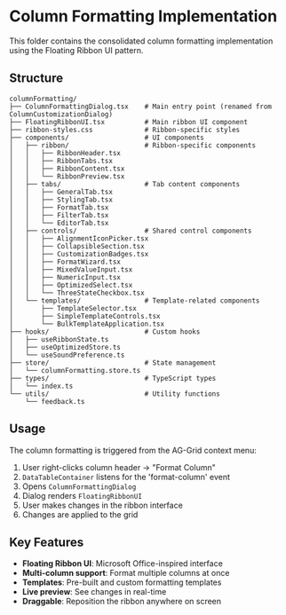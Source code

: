 # Column Formatting Implementation

This folder contains the consolidated column formatting implementation using the Floating Ribbon UI pattern.

## Structure

```
columnFormatting/
├── ColumnFormattingDialog.tsx    # Main entry point (renamed from ColumnCustomizationDialog)
├── FloatingRibbonUI.tsx          # Main ribbon UI component
├── ribbon-styles.css             # Ribbon-specific styles
├── components/                   # UI components
│   ├── ribbon/                   # Ribbon-specific components
│   │   ├── RibbonHeader.tsx
│   │   ├── RibbonTabs.tsx
│   │   ├── RibbonContent.tsx
│   │   └── RibbonPreview.tsx
│   ├── tabs/                     # Tab content components
│   │   ├── GeneralTab.tsx
│   │   ├── StylingTab.tsx
│   │   ├── FormatTab.tsx
│   │   ├── FilterTab.tsx
│   │   └── EditorTab.tsx
│   ├── controls/                 # Shared control components
│   │   ├── AlignmentIconPicker.tsx
│   │   ├── CollapsibleSection.tsx
│   │   ├── CustomizationBadges.tsx
│   │   ├── FormatWizard.tsx
│   │   ├── MixedValueInput.tsx
│   │   ├── NumericInput.tsx
│   │   ├── OptimizedSelect.tsx
│   │   └── ThreeStateCheckbox.tsx
│   └── templates/                # Template-related components
│       ├── TemplateSelector.tsx
│       ├── SimpleTemplateControls.tsx
│       └── BulkTemplateApplication.tsx
├── hooks/                        # Custom hooks
│   ├── useRibbonState.ts
│   ├── useOptimizedStore.ts
│   └── useSoundPreference.ts
├── store/                        # State management
│   └── columnFormatting.store.ts
├── types/                        # TypeScript types
│   └── index.ts
└── utils/                        # Utility functions
    └── feedback.ts
```

## Usage

The column formatting is triggered from the AG-Grid context menu:

1. User right-clicks column header → "Format Column"
2. `DataTableContainer` listens for the 'format-column' event
3. Opens `ColumnFormattingDialog`
4. Dialog renders `FloatingRibbonUI`
5. User makes changes in the ribbon interface
6. Changes are applied to the grid

## Key Features

- **Floating Ribbon UI**: Microsoft Office-inspired interface
- **Multi-column support**: Format multiple columns at once
- **Templates**: Pre-built and custom formatting templates
- **Live preview**: See changes in real-time
- **Draggable**: Reposition the ribbon anywhere on screen
